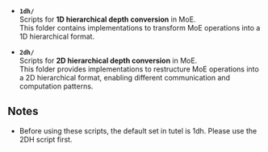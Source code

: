 - **`1dh/`**  
  Scripts for **1D hierarchical depth conversion** in MoE.  
  This folder contains implementations to transform MoE operations into a 1D hierarchical format.
  
- **`2dh/`**  
  Scripts for **2D hierarchical depth conversion** in MoE.  
  This folder provides implementations to restructure MoE operations into a 2D hierarchical format, enabling different communication and computation patterns.

## Notes
 - Before using these scripts, the default set in tutel is 1dh. Please use the 2DH script first.
